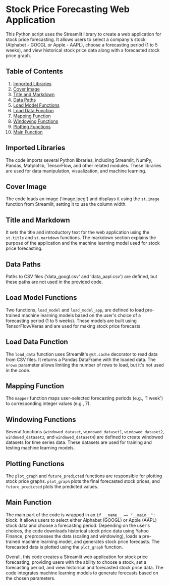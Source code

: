 # Stock Price Forecasting Web Application

This Python script uses the Streamlit library to create a web application for stock price forecasting. It allows users to select a company's stock (Alphabet - GOOGL or Apple - AAPL), choose a forecasting period (1 to 5 weeks), and view historical stock price data along with a forecasted stock price graph.

## Table of Contents

1. [Imported Libraries](#imported-libraries)
2. [Cover Image](#cover-image)
3. [Title and Markdown](#title-and-markdown)
4. [Data Paths](#data-paths)
5. [Load Model Functions](#load-model-functions)
6. [Load Data Function](#load-data-function)
7. [Mapping Function](#mapping-function)
8. [Windowing Functions](#windowing-functions)
9. [Plotting Functions](#plotting-functions)
10. [Main Function](#main-function)

## Imported Libraries

The code imports several Python libraries, including Streamlit, NumPy, Pandas, Matplotlib, TensorFlow, and other related modules. These libraries are used for data manipulation, visualization, and machine learning.

## Cover Image

The code loads an image ('image.jpeg') and displays it using the `st.image` function from Streamlit, setting it to use the column width.

## Title and Markdown

It sets the title and introductory text for the web application using the `st.title` and `st.markdown` functions. The markdown section explains the purpose of the application and the machine learning model used for stock price forecasting.

## Data Paths

Paths to CSV files ('data_googl.csv' and 'data_aapl.csv') are defined, but these paths are not used in the provided code.

## Load Model Functions

Two functions, `load_model` and `load_model_app`, are defined to load pre-trained machine learning models based on the user's choice of a forecasting period (1 to 5 weeks). These models are built using TensorFlow/Keras and are used for making stock price forecasts.

## Load Data Function

The `load_data` function uses Streamlit's `@st.cache` decorator to read data from CSV files. It returns a Pandas DataFrame with the loaded data. The `nrows` parameter allows limiting the number of rows to load, but it's not used in the code.

## Mapping Function

The `mapper` function maps user-selected forecasting periods (e.g., '1 week') to corresponding integer values (e.g., 7).

## Windowing Functions

Several functions (`windowed_dataset`, `windowed_dataset1`, `windowed_dataset2`, `windowed_dataset3`, and `windowed_dataset4`) are defined to create windowed datasets for time series data. These datasets are used for training and testing machine learning models.

## Plotting Functions

The `plot_graph` and `future_predicted` functions are responsible for plotting stock price graphs. `plot_graph` plots the final forecasted stock prices, and `future_predicted` plots the predicted values.

## Main Function

The main part of the code is wrapped in an `if __name__ == "__main__":` block. It allows users to select either Alphabet (GOOGL) or Apple (AAPL) stock data and choose a forecasting period. Depending on the user's choices, the code downloads historical stock price data using Yahoo Finance, preprocesses the data (scaling and windowing), loads a pre-trained machine learning model, and generates stock price forecasts. The forecasted data is plotted using the `plot_graph` function.

Overall, this code creates a Streamlit web application for stock price forecasting, providing users with the ability to choose a stock, set a forecasting period, and view historical and forecasted stock price data. The code integrates machine learning models to generate forecasts based on the chosen parameters.
